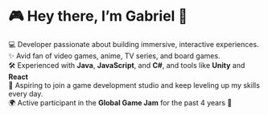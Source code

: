 # 🎮 Hey there, I’m Gabriel 👋  

💻 Developer passionate about building immersive, interactive experiences.  
✨ Avid fan of video games, anime, TV series, and board games.  
🛠 Experienced with **Java**, **JavaScript**, and **C#**, and tools like **Unity** and **React**  
🚀 Aspiring to join a game development studio and keep leveling up my skills every day.  
🌍 Active participant in the **Global Game Jam** for the past 4 years 🎯  
